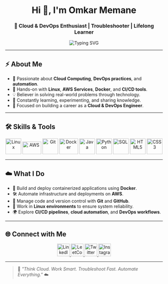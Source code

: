<h1 align="center">Hi 👋, I'm Omkar Memane</h1>
<h3 align="center">🚀 Cloud & DevOps Enthusiast | Troubleshooter | Lifelong Learner</h3>

<p align="center">
  <img src="https://readme-typing-svg.herokuapp.com?font=Fira+Code&size=24&duration=4000&pause=1000&center=true&vCenter=true&width=600&lines=Cloud+%26+DevOps+Enthusiast+☁️;Linux+%7C+AWS+%7C+Docker+%7C+Git+%7C+CI%2FCD;Troubleshooter+%7C+Problem+Solver+%7C+Lifelong+Learner" alt="Typing SVG" />
</p>

---

## ⚡ About Me
- 🧠 Passionate about **Cloud Computing**, **DevOps practices**, and **automation**.
- 🐧 Hands-on with **Linux**, **AWS Services**, **Docker**, and **CI/CD tools**.
- 💡 Believer in solving real-world problems through technology.
- 🔁 Constantly learning, experimenting, and sharing knowledge.
- 🌱 Focused on building a career as a **Cloud & DevOps Engineer**.

---

## 🛠️ Skills & Tools

<p align="center">
  <img src="https://cdn.jsdelivr.net/gh/devicons/devicon/icons/linux/linux-original.svg" alt="Linux" width="50" height="50"/>
  <img src="https://upload.wikimedia.org/wikipedia/commons/9/93/Amazon_Web_Services_Logo.svg" alt="AWS" width="60" height="40"/>
  <img src="https://cdn.jsdelivr.net/gh/devicons/devicon/icons/git/git-original.svg" alt="Git" width="50" height="50"/>
  <img src="https://cdn.jsdelivr.net/gh/devicons/devicon/icons/docker/docker-original.svg" alt="Docker" width="60" height="50"/>
  <img src="https://cdn.jsdelivr.net/gh/devicons/devicon/icons/java/java-original.svg" alt="Java" width="50" height="50"/>
  <img src="https://cdn.jsdelivr.net/gh/devicons/devicon/icons/python/python-original.svg" alt="Python" width="50" height="50"/>
  <img src="https://cdn.jsdelivr.net/gh/devicons/devicon/icons/mysql/mysql-original.svg" alt="SQL" width="50" height="50"/>
  <img src="https://cdn.jsdelivr.net/gh/devicons/devicon/icons/html5/html5-original.svg" alt="HTML5" width="50" height="50"/>
  <img src="https://cdn.jsdelivr.net/gh/devicons/devicon/icons/css3/css3-original.svg" alt="CSS3" width="50" height="50"/>
</p>

---

## ☁️ What I Do
- 🧩 Build and deploy containerized applications using **Docker**.  
- 🛠️ Automate infrastructure and deployments on **AWS**.  
- 🔄 Manage code and version control with **Git** and **GitHub**.  
- 🧰 Work in **Linux environments** to ensure system reliability.  
- 🌍 Explore **CI/CD pipelines**, **cloud automation**, and **DevOps workflows**.

---

## 🌐 Connect with Me

<p align="center">
  <a href="https://www.linkedin.com/in/omkar-memane-91b13b28b/" target="_blank">
    <img src="https://cdn.jsdelivr.net/gh/devicons/devicon/icons/linkedin/linkedin-original.svg" alt="LinkedIn" width="40" height="40"/>
  </a>
  <a href="https://leetcode.com/u/OmkaR_Memane09/" target="_blank">
    <img src="https://upload.wikimedia.org/wikipedia/commons/1/19/LeetCode_logo_black.png" alt="LeetCode" width="40" height="40"/>
  </a>
  <a href="https://x.com/OmkarR_Memane09?t=HM7Le0XoZUPb-36QqLg60Q&s=08" target="_blank">
    <img src="https://cdn-icons-png.flaticon.com/512/733/733579.png" alt="Twitter" width="40" height="40"/>
  </a>
  <a href="https://instagram.com/omkar_memane_09_" target="_blank">
    <img src="https://cdn-icons-png.flaticon.com/512/2111/2111463.png" alt="Instagram" width="40" height="40"/>
  </a>
</p>

---

> 💬 *"Think Cloud. Work Smart. Troubleshoot Fast. Automate Everything."* ☁️
